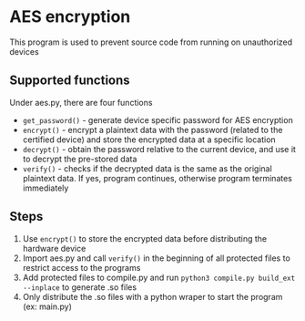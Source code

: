 # AES encryption
This program is used to prevent source code from running on unauthorized devices

## Supported functions
Under aes.py, there are four functions
* `get_password()` - generate device specific password for AES encryption
* `encrypt()` - encrypt a plaintext data with the password (related to the certified device) and store the encrypted data at a specific location
* `decrypt()` - obtain the password relative to the current device, and use it to decrypt the pre-stored data
* `verify()` - checks if the decrypted data is the same as the original plaintext data. If yes, program continues, otherwise program terminates immediately

## Steps
1. Use `encrypt()` to store the encrypted data before distributing the hardware device
2. Import aes.py and call `verify()` in the beginning of all protected files to restrict access to the programs
3. Add protected files to compile.py and run `python3 compile.py build_ext --inplace` to generate .so files
4. Only distribute the .so files with a python wraper to start the program (ex: main.py)

